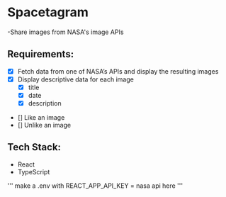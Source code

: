 # Spacetagram 
-Share images from NASA's image APIs

## Requirements:
- [X] Fetch data from one of NASA’s APIs and display the resulting images 
- [X] Display descriptive data for each image
    - [X] title
    - [X] date 
    - [X] description
- [] Like an image
- [] Unlike an image

## Tech Stack:
- React
- TypeScript

'''
make a .env with REACT_APP_API_KEY = nasa api here
'''